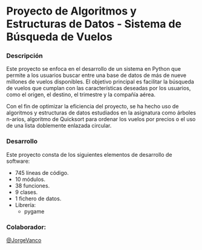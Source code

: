 # Proyecto de Algoritmos y Estructuras de Datos - Sistema de Búsqueda de Vuelos

### Descripción
Este proyecto se enfoca en el desarrollo de un sistema en Python que permite a los usuarios buscar entre una base de datos de más de nueve millones de vuelos disponibles. El objetivo principal es facilitar la búsqueda de vuelos que cumplan con las características deseadas por los usuarios, como el origen, el destino, el trimestre y la compañía aérea.

Con el fin de optimizar la eficiencia del proyecto, se ha hecho uso de algoritmos y estructuras de datos estudiados en la asignatura como árboles n-arios, algoritmo de Quicksort para ordenar los vuelos por precios o el uso de una lista doblemente enlazada circular.

### Desarrollo
Este proyecto consta de los siguientes elementos de desarrollo de software:
- 745 líneas de código.
- 10 módulos.
- 38 funciones.
- 9 clases.
- 1 fichero de datos.
- Librería:
  - pygame
    
### Colaborador:
[@JorgeVanco](https://github.com/JorgeVanco)
